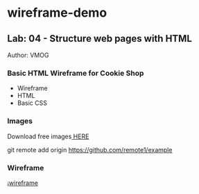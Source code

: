 # wireframe-demo

## Lab: 04 - Structure web pages with HTML

Author: VMOG

### Basic HTML Wireframe for Cookie Shop

- Wireframe
- HTML
- Basic CSS

### Images

Download free images[ HERE](https://www.pexels.com/es-es/buscar/cookies/)

git remote add origin https://github.com/remote1/example

### Wireframe

¡[wireframe](images/wireframe.jpeg)

